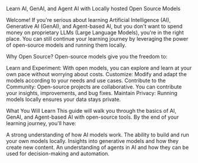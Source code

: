 Learn AI, GenAI, and Agent AI with Locally hosted Open Source Models

Welcome! If you're serious about learning Artificial Intelligence (AI), Generative AI (GenAI), and Agent-based AI, but you don't want to spend money on proprietary LLMs (Large Language Models), you're in the right place. You can still continue your learning journey by leveraging the power of open-source models and running them locally.

Why Open Source?
Open-source models give you the freedom to:

Learn and Experiment: With open models, you can explore and learn at your own pace without worrying about costs.
Customize: Modify and adapt the models according to your needs and use cases.
Contribute to the Community: Open-source projects are collaborative. You can contribute your insights, improvements, and bug fixes.
Maintain Privacy: Running models locally ensures your data stays private.

What You Will Learn
This guide will walk you through the basics of AI, GenAI, and Agent-based AI with open-source tools. By the end of your learning journey, you'll have:

A strong understanding of how AI models work.
The ability to build and run your own models locally.
Insights into generative models and how they create new content.
An understanding of agents in AI and how they can be used for decision-making and automation.

